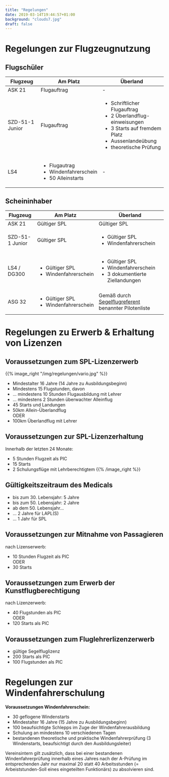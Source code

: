 ```yaml
---
title: "Regelungen"
date: 2019-03-14T19:44:57+01:00
background: "clouds7.jpg"
draft: false
---
```

# Regelungen zur Flugzeugnutzung

## Flugschüler
**Flugzeug** | **Am Platz** | **Überland**
---- | ---- | ----
ASK 21 | Flugauftrag | -
SZD-51-1 Junior | Flugauftrag | <ul><li>Schriftlicher Flugauftrag</li> <li> 2 Überlandflug- </br> einweisungen </li> <li> 3 Starts auf fremdem Platz </li> </li> <li> Aussenlandeübung </li>  <li> theoretische Prüfung </li> </ul>
LS4 | <ul> <li>Flugautrag</li><li>Windenfahrerschein</li><li>50 Alleinstarts</li></ul> | -

## Scheininhaber
**Flugzeug** | **Am Platz** | **Überland**
---- | ---- | ----
ASK 21 | Gültiger SPL | Gültiger SPL
SZD-51-1 Junior | Gültiger SPL | <ul><li>Gültiger SPL</li> <li>Windenfahrerschein</li></ul>
LS4 / DG300| <ul><li>Gültiger SPL</li><li>Windenfahrerschein</li></ul> | <ul><li>Gültiger SPL</li><li> Windenfahrerschein </li> <li>3 dokumentierte Ziellandungen</li></ul>
ASG 32 | <ul><li>Gültiger SPL</li><li>Windenfahrerschein</li></ul> | Gemäß durch [Segelflugreferent](/kontakt/impressum#Ansprechpartner) benannter Pilotenliste

# Regelungen zu Erwerb & Erhaltung von Lizenzen


## Voraussetzungen zum SPL-Lizenzerwerb
{{% image_right "/img/regelungen/vario.jpg" %}}
+ Mindestalter 16 Jahre (14 Jahre zu Ausbildungsbeginn)
+ Mindestens 15 Flugstunden, davon
+ ... mindestens 10 Stunden Flugausbildung mit Lehrer
+ ... mindestens 2 Stunden überwachter Alleinflug
+ 45 Starts und Landungen
+ 50km Allein-Überlandflug
<br>ODER
+ 100km Überlandflug mit Lehrer

## Voraussetzungen zur SPL-Lizenzerhaltung
Innerhalb der letzten 24 Monate:

+ 5 Stunden Flugzeit als PIC
+ 15 Starts
+ 2 Schulungsflüge mit Lehrberechtigtem
{{% /image_right %}}

## Gültigkeitszeitraum des Medicals
+ bis zum 30. Lebensjahr: 5 Jahre
+ bis zum 50. Lebensjahr: 2 Jahre
+ ab dem 50. Lebensjahr...
+ ... 2 Jahre für LAPL(S)
+ ... 1 Jahr für SPL

## Voraussetzungen zur Mitnahme von Passagieren
nach Lizenserwerb:

+ 10 Stunden Flugzeit als PIC
<br>ODER
+ 30 Starts

## Voraussetzungen zum Erwerb der Kunstflugberechtigung
nach Lizenzerwerb:

+ 40 Flugstunden als PIC
<br>ODER
+ 120 Starts als PIC

## Voraussetzungen zum Fluglehrerlizenzerwerb
+ gültige Segelfluglizenz
+ 200 Starts als PIC
+ 100 Flugstunden als PIC

# Regelungen zur Windenfahrerschulung
**Voraussetzungen Windenfahrerschein:**

+ 30 geflogene Windenstarts
+ Mindestalter 16 Jahre (15 Jahre zu Ausbildungsbeginn)
+ 100 beaufsichtigte Schlepps im Zuge der Windenfahrerausbildung
+ Schulung an mindestens 10 verschiedenen Tagen
+ bestandenen theoretische und praktische Windenfahrerprüfung (3 Windenstarts, beaufsichtigt durch den Ausbildungsleiter)

Vereinsintern gilt zusätzlich, dass bei einer bestandenen Windenfahrerprüfung innerhalb eines Jahres nach der A-Prüfung im entsprechenden Jahr nur maximal 20 statt 40 Arbeitsstunden (= Arbeiststunden-Soll eines eingeteilten Funktionärs) zu absolvieren sind.
